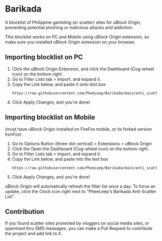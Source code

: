 # Barikada
A blocklist of Philippine gambling (or scatter) sites for uBlock Origin, preventing potential
phishing or malicious attacks and addiction.

This blocklist works on PC and Mobile using uBlock Origin extension, so make sure
you installed uBlock Origin extension on your browser.

## Importing blocklist on PC
1. Click the uBlock Origin Extension, and click the Dashboard (Cog-wheel icon) on the bottom right.
2. Go to Filter Lists tab > Import, and expand it.
3. Copy the Link below, and paste it onto text box
   ```
   https://raw.githubusercontent.com/PheeLeep/Barikada/main/anti_scatter.txt
   ```
4.  Click Apply Changes, and you're done!

## Importing blocklist on Mobile
(must have uBlock Origin installed on FireFox mobile, or its forked version IronFox)

1. Go to Options Button (three-dot vertical) > Extensions > uBlock Origin
2. Click the Open the Dashboard (Cog-wheel icon) on the bottom right.
3. Go to Filter Lists tab > Import, and expand it.
4. Copy the Link below, and paste into the text box
   ```
   https://raw.githubusercontent.com/PheeLeep/Barikada/main/anti_scatter.txt
   ```
5.  Click Apply Changes, and you're done!

uBlock Origin will automatically refresh the filter list once a day. To force an update, click
the Clock icon right next to "PheeLeep's Barikada Anti-Scatter List".

## Contribution
If you found scatter sites promoted by vloggers on social media sites, or spammed thru SMS messages, 
you can make a Pull Request to contribute the project and add link to it.
